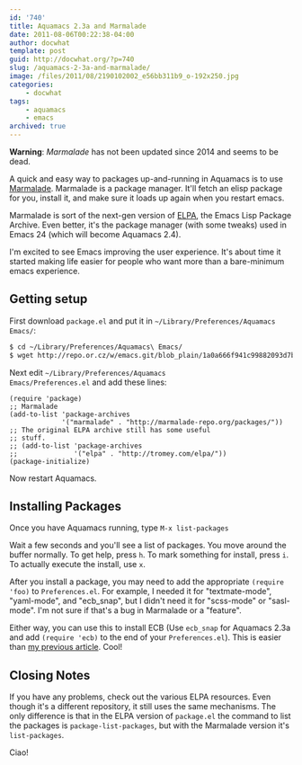 ```yaml
---
id: '740'
title: Aquamacs 2.3a and Marmalade
date: 2011-08-06T00:22:38-04:00
author: docwhat
template: post
guid: http://docwhat.org/?p=740
slug: /aquamacs-2-3a-and-marmalade/
image: /files/2011/08/2190102002_e56bb311b9_o-192x250.jpg
categories:
    - docwhat
tags:
    - aquamacs
    - emacs
archived: true
---
```


**Warning**: _Marmalade_ has not been updated since 2014 and seems to be dead.

A quick and easy way to packages up-and-running in Aquamacs is to use
[Marmalade](http://marmalade-repo.org/). Marmalade is a package manager. It'll
fetch an elisp package for you, install it, and make sure it loads up again
when you restart emacs.

<!-- more -->

Marmalade is sort of the next-gen version of [ELPA](http://tromey.com/elpa/),
the Emacs Lisp Package Archive. Even better, it's the package manager (with
some tweaks) used in Emacs 24 (which will become Aquamacs 2.4).

I'm excited to see Emacs improving the user experience. It's about time it
started making life easier for people who want more than a bare-minimum emacs
experience.

## Getting setup

First download `package.el` and put it in
`~/Library/Preferences/Aquamacs Emacs/`:

```bash
$ cd ~/Library/Preferences/Aquamacs\ Emacs/
$ wget http://repo.or.cz/w/emacs.git/blob_plain/1a0a666f941c99882093d7bd08ced15033bc3f0c:/lisp/emacs-lisp/package.el
```

Next edit <code>~/Library/Preferences/Aquamacs Emacs/Preferences.el</code> and
add these lines:

```elisp
(require 'package)
;; Marmalade
(add-to-list 'package-archives
             '("marmalade" . "http://marmalade-repo.org/packages/"))
;; The original ELPA archive still has some useful
;; stuff.
;; (add-to-list 'package-archives
;;              '("elpa" . "http://tromey.com/elpa/"))
(package-initialize)
```

Now restart Aquamacs.

## Installing Packages

Once you have Aquamacs running, type `M-x list-packages`

Wait a few seconds and you'll see a list of packages. You move around the
buffer normally. To get help, press `h`. To mark something for install, press
`i`. To actually execute the install, use `x`.

After you install a package, you may need to add the appropriate
`(require 'foo)` to `Preferences.el`. For example, I needed it for
"textmate-mode", "yaml-mode", and "ecb_snap", but I didn't need it for
"scss-mode" or "sasl-mode". I'm not sure if that's a bug in Marmalade or a
"feature".

Either way, you can use this to install ECB (Use `ecb_snap` for Aquamacs 2.3a
and add `(require 'ecb)` to the end of your `Preferences.el`). This is easier
than [my previous article](/cedet-ecb-for-aquamacs/). Cool!

## Closing Notes

If you have any problems, check out the various ELPA resources. Even though
it's a different repository, it still uses the same mechanisms. The only
difference is that in the ELPA version of `package.el` the command to list the
packages is `package-list-packages`, but with the Marmalade version it's
`list-packages`.

Ciao!
